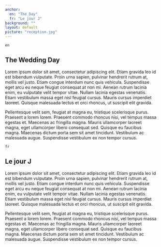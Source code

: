 ```yaml
---
anchor:
  en: "The Day"
  fr: "Le jour J"
background: ""
layout: default
picture: "reception.jpg"
---
```

`en`

## The Wedding Day

Lorem ipsum dolor sit amet, consectetur adipiscing elit. Etiam gravida leo id est bibendum vulputate. Proin urna sapien, pulvinar hendrerit rutrum at, mollis vel justo. Etiam congue interdum nunc quis vehicula. Suspendisse eget arcu eu neque feugiat consequat at non mi. Aenean rutrum lacinia enim, eu vulputate velit tempor vitae. Nullam lacinia egestas venenatis. Etiam vestibulum massa eget nisl feugiat cursus. Mauris cursus imperdiet laoreet. Quisque malesuada lectus et orci rhoncus, ut suscipit elit gravida.

Pellentesque velit sem, feugiat at magna eu, tristique scelerisque purus. Praesent a lorem lorem. Praesent commodo rhoncus nisi, vel tempus massa egestas et. Maecenas ac fringilla magna. Mauris ullamcorper laoreet magna, eget ullamcorper libero consequat sed. Quisque eu faucibus magna. Maecenas dictum porta sem sit amet tincidunt. Vestibulum ac malesuada augue. Suspendisse vestibulum ex non tempor cursus.



`fr`

## Le jour J

Lorem ipsum dolor sit amet, consectetur adipiscing elit. Etiam gravida leo id est bibendum vulputate. Proin urna sapien, pulvinar hendrerit rutrum at, mollis vel justo. Etiam congue interdum nunc quis vehicula. Suspendisse eget arcu eu neque feugiat consequat at non mi. Aenean rutrum lacinia enim, eu vulputate velit tempor vitae. Nullam lacinia egestas venenatis. Etiam vestibulum massa eget nisl feugiat cursus. Mauris cursus imperdiet laoreet. Quisque malesuada lectus et orci rhoncus, ut suscipit elit gravida.

Pellentesque velit sem, feugiat at magna eu, tristique scelerisque purus. Praesent a lorem lorem. Praesent commodo rhoncus nisi, vel tempus massa egestas et. Maecenas ac fringilla magna. Mauris ullamcorper laoreet magna, eget ullamcorper libero consequat sed. Quisque eu faucibus magna. Maecenas dictum porta sem sit amet tincidunt. Vestibulum ac malesuada augue. Suspendisse vestibulum ex non tempor cursus.
